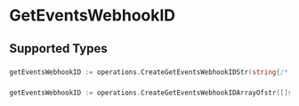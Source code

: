 # GetEventsWebhookID


## Supported Types

### 

```go
getEventsWebhookID := operations.CreateGetEventsWebhookIDStr(string{/* values here */})
```

### 

```go
getEventsWebhookID := operations.CreateGetEventsWebhookIDArrayOfstr([]string{/* values here */})
```

